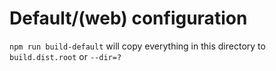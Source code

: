 # Default/(web) configuration

`npm run build-default` will copy everything in this directory to `build.dist.root` or `--dir=?`